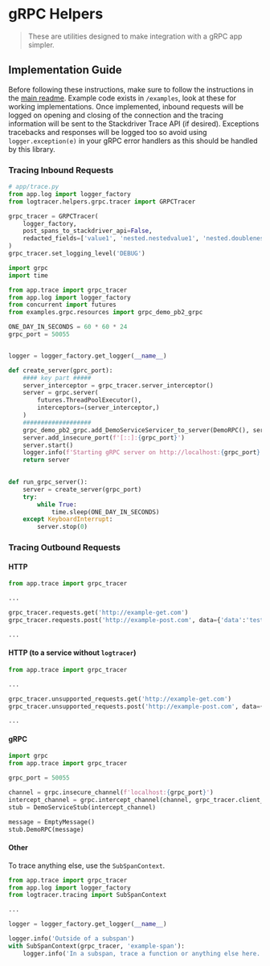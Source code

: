 # gRPC Helpers

>These are utilities designed to make integration with a gRPC app simpler.

## Implementation Guide
Before following these instructions, make sure to follow the instructions in the [main readme](../../../README.md).
Example code exists in `/examples`, look at these for working implementations.
Once implemented, inbound requests will be logged on opening and closing of the connection and the tracing information will be sent to the Stackdriver Trace API (if desired).
Exceptions tracebacks and responses will be logged too so avoid using `logger.exception(e)` in your gRPC error handlers as this should be handled by this library.

### Tracing Inbound Requests
```python
# app/trace.py
from app.log import logger_factory
from logtracer.helpers.grpc.tracer import GRPCTracer

grpc_tracer = GRPCTracer(
    logger_factory,
    post_spans_to_stackdriver_api=False,
    redacted_fields=['value1', 'nested.nestedvalue1', 'nested.doublenested.doublenestedvalue1']
)
grpc_tracer.set_logging_level('DEBUG')
```

```python
import grpc
import time

from app.trace import grpc_tracer
from app.log import logger_factory
from concurrent import futures
from examples.grpc.resources import grpc_demo_pb2_grpc

ONE_DAY_IN_SECONDS = 60 * 60 * 24
grpc_port = 50055


logger = logger_factory.get_logger(__name__)

def create_server(gprc_port):
    #### key part #####
    server_interceptor = grpc_tracer.server_interceptor()
    server = grpc.server(
        futures.ThreadPoolExecutor(),
        interceptors=(server_interceptor,)
    )
    ###################
    grpc_demo_pb2_grpc.add_DemoServiceServicer_to_server(DemoRPC(), server)
    server.add_insecure_port(f'[::]:{grpc_port}')
    server.start()
    logger.info(f'Starting gRPC server on http://localhost:{grpc_port}.')
    return server
    

def run_grpc_server():
    server = create_server(grpc_port)
    try:
        while True:
            time.sleep(ONE_DAY_IN_SECONDS)
    except KeyboardInterrupt:
        server.stop(0)
```

### Tracing Outbound Requests
#### HTTP

```python
from app.trace import grpc_tracer

...

grpc_tracer.requests.get('http://example-get.com')
grpc_tracer.requests.post('http://example-post.com', data={'data':'test'})

...
```


#### HTTP (to a service without `logtracer`)

```python
from app.trace import grpc_tracer

...

grpc_tracer.unsupported_requests.get('http://example-get.com')
grpc_tracer.unsupported_requests.post('http://example-post.com', data={'data':'test'})

...
```


#### gRPC
```python
import grpc
from app.trace import grpc_tracer

grpc_port = 50055

channel = grpc.insecure_channel(f'localhost:{grpc_port}')
intercept_channel = grpc.intercept_channel(channel, grpc_tracer.client_interceptor())
stub = DemoServiceStub(intercept_channel)

message = EmptyMessage()
stub.DemoRPC(message)
```

#### Other
To trace anything else, use the `SubSpanContext`.
```python
from app.trace import grpc_tracer
from app.log import logger_factory
from logtracer.tracing import SubSpanContext

...

logger = logger_factory.get_logger(__name__)

logger.info('Outside of a subspan')
with SubSpanContext(grpc_tracer, 'example-span'):
    logger.info('In a subspan, trace a function or anything else here.')

```
